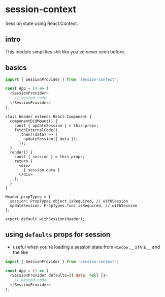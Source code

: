 # session-context
Session state using React.Context.

## intro

This module simplifies shit like you've never seen before.

## basics

```js
import { SessionProvider } from 'session-context';

const App = () => (
  <SessionProvider>
    // nested code
  </SessionProvider>
);
```

```
class Header extends React.Component {
  componentDidMount() {
    const { updateSession } = this.props;
    fetchExternalCode()
      .then((data) => {
        updateSession({ data });
      });
  }
  render() {
    const { session } = this.props;
    return (
      <div>
        { session.data }
      </div>
    );
  }
}

Header.propTypes = {
  session: PropTypes.object.isRequired, // withSession
  updateSession: PropTypes.func.isRequired, // withSession
};

export default withSession(Header);
```

## using `defaults` props for session

- useful when you're loading a session state from `window.__STATE__` and the like

```js
import { SessionProvider } from 'session-context';

const App = () => (
  <SessionProvider defaults={{ data: null }}>
    // nested code
  </SessionProvider>
);
```

